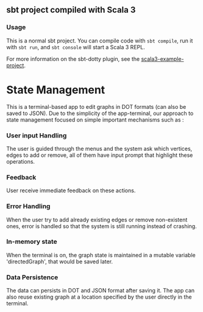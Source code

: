 ## sbt project compiled with Scala 3

### Usage

This is a normal sbt project. You can compile code with `sbt compile`, run it with `sbt run`, and `sbt console` will start a Scala 3 REPL.

For more information on the sbt-dotty plugin, see the
[scala3-example-project](https://github.com/scala/scala3-example-project/blob/main/README.md).





# State Management 
This is a terminal-based app to edit graphs in DOT formats (can also be saved to JSON). Due to the simplicity of the app-terminal, our approach to state management focused on simple important mechanisms such as : 

### User input Handling 
The user is guided through the menus and the system ask which vertices, edges to add or remove, all of them have input prompt that highlight these operations. 

### Feedback
User receive immediate feedback on these actions.

### Error Handling
When the user try to add already existing edges or remove non-existent ones, error is handled so that the system is still running instead of crashing.

### In-memory state
When the terminal is on, the graph state is maintained in a mutable variable 'directedGraph', that would be saved later.

### Data Persistence
The data can persists in DOT and JSON format after saving it. The app can also reuse existing graph at a location specified by the user directly in the terminal.


